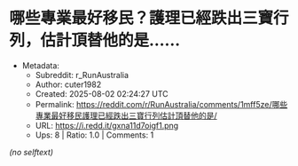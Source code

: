 # 哪些專業最好移民？護理已經跌出三寶行列，估計頂替他的是……

- Metadata:
  - Subreddit: r_RunAustralia
  - Author: cuter1982
  - Created: 2025-08-02 02:24:27 UTC
  - Permalink: https://reddit.com/r/RunAustralia/comments/1mff5ze/哪些專業最好移民護理已經跌出三寶行列估計頂替他的是/
  - URL: https://i.redd.it/gxna11d7oigf1.png
  - Ups: 8 | Ratio: 1.0 | Comments: 1

_(no selftext)_
